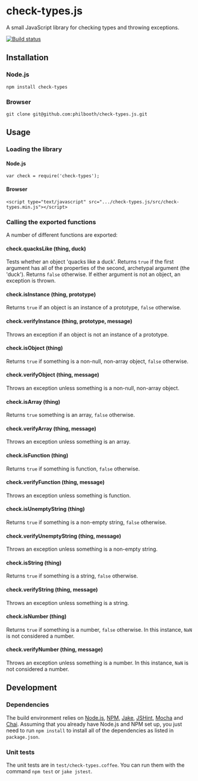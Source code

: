 # check-types.js

A small JavaScript library for checking types and throwing exceptions.

[![Build status][ci-image]][ci-status]

## Installation

### Node.js

```
npm install check-types
```

### Browser

```
git clone git@github.com:philbooth/check-types.js.git
```

## Usage

### Loading the library

#### Node.js

```
var check = require('check-types');
```

#### Browser

```
<script type="text/javascript" src=".../check-types.js/src/check-types.min.js"></script>
```

### Calling the exported functions

A number of different functions are exported:

#### check.quacksLike (thing, duck)

Tests whether an object 'quacks like a duck'. Returns `true`
if the first argument has all of the properties of the second,
archetypal argument (the 'duck'). Returns `false` otherwise.
If either argument is not an object, an exception is thrown.

#### check.isInstance (thing, prototype)

Returns `true` if an object is an instance of a prototype,
`false` otherwise.

#### check.verifyInstance (thing, prototype, message)

Throws an exception if an object is not an instance of a
prototype.

#### check.isObject (thing)

Returns `true` if something is a non-null, non-array object,
`false` otherwise.

#### check.verifyObject (thing, message)

Throws an exception unless something is a non-null, non-array
object.

#### check.isArray (thing)

Returns `true` something is an array, `false` otherwise.

#### check.verifyArray (thing, message)

Throws an exception unless something is an array.

#### check.isFunction (thing)

Returns `true` if something is function, `false` otherwise.

#### check.verifyFunction (thing, message)

Throws an exception unless something is function.

#### check.isUnemptyString (thing)

Returns `true` if something is a non-empty string, `false`
otherwise.

#### check.verifyUnemptyString (thing, message)

Throws an exception unless something is a non-empty string.

#### check.isString (thing)

Returns `true` if something is a string, `false` otherwise.

#### check.verifyString (thing, message)

Throws an exception unless something is a string.

#### check.isNumber (thing)

Returns `true` if something is a number, `false` otherwise. In
this instance, `NaN` is not considered a number.

#### check.verifyNumber (thing, message)

Throws an exception unless something is a number. In this
instance, `NaN` is not considered a number.

## Development

### Dependencies

The build environment relies on [Node.js][node], [NPM], [Jake],
[JSHint], [Mocha] and [Chai].  Assuming that
you already have Node.js and NPM set up, you just need to run
`npm install` to install all of the dependencies as listed in
`package.json`.

### Unit tests

The unit tests are in `test/check-types.coffee`. You can run them
with the command `npm test` or `jake jstest`.

[ci-image]: https://secure.travis-ci.org/philbooth/check-types.coffee.png?branch=master
[ci-status]: http://travis-ci.org/#!/philbooth/check-types.coffee
[onejs]: https://github.com/azer/onejs
[browserify]: https://github.com/substack/node-browserify
[node]: http://nodejs.org/
[npm]: https://npmjs.org/
[jake]: https://github.com/mde/jake
[jshint]: https://github.com/jshint/node-jshint
[mocha]: http://visionmedia.github.com/mocha
[chai]: http://chaijs.com/
[uglifyjs]: https://github.com/mishoo/UglifyJS

